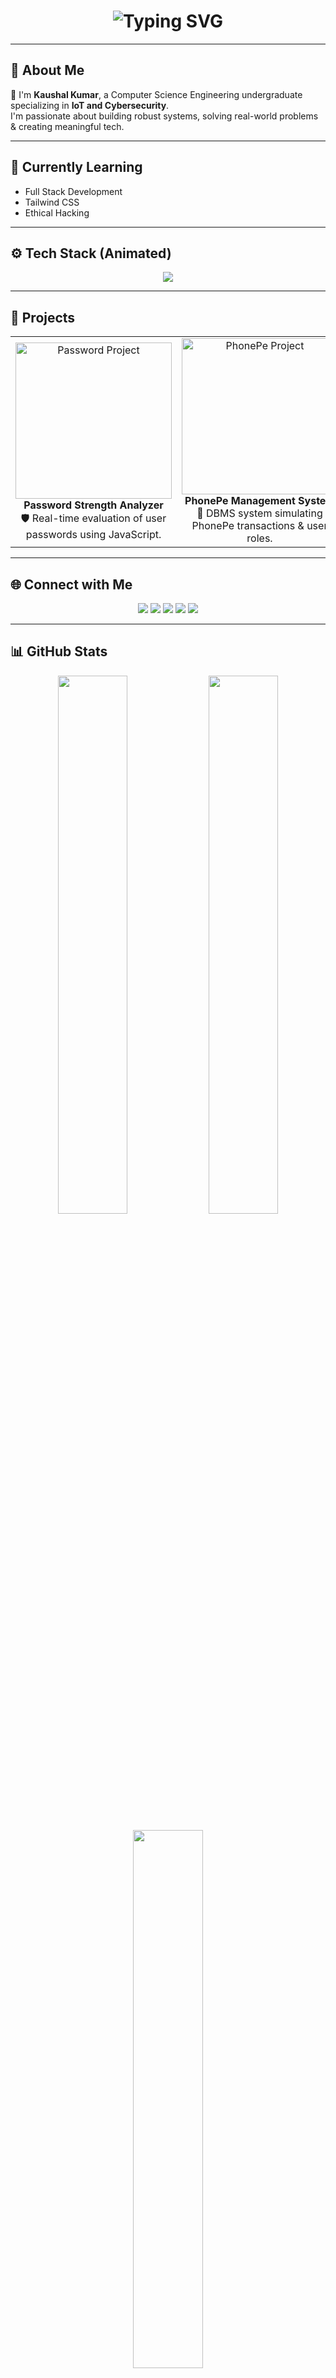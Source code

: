 <!-- Typing animation -->
<h1 align="center">
  <img src="https://readme-typing-svg.demolab.com?font=Fira+Code&size=24&duration=3000&pause=1000&color=00FFFF&center=true&vCenter=true&width=600&lines=💻+Kaushal+Kumar+-+Developer+%7C+Engineer+%7C+Learner;Exploring+Cybersecurity+and+Full+Stack+Development" alt="Typing SVG" />
</h1>

---

## 🌟 About Me
👋 I'm **Kaushal Kumar**, a Computer Science Engineering undergraduate specializing in **IoT and Cybersecurity**.  
I'm passionate about building robust systems, solving real-world problems & creating meaningful tech.

---

## 🧠 Currently Learning
- Full Stack Development  
- Tailwind CSS  
- Ethical Hacking  

---

## ⚙️ Tech Stack (Animated)

<p align="center">
  <img src="https://skillicons.dev/icons?i=java,python,html,css,tailwind,mysql,git,github,linux&theme=dark" />
</p>

---

## 📂 Projects

<table align="center">
  <tr>
    <td align="center">
      <img src="https://media.giphy.com/media/3oKIPwoeGErMmaI43C/giphy.gif" width="250" alt="Password Project"/><br>
      <b>Password Strength Analyzer</b><br>
      🛡️ Real-time evaluation of user passwords using JavaScript.
    </td>
    <td align="center">
      <img src="https://media.giphy.com/media/xT0xeJpnrWC4XWblEk/giphy.gif" width="250" alt="PhonePe Project"/><br>
      <b>PhonePe Management System</b><br>
      💸 DBMS system simulating PhonePe transactions & user roles.
    </td>
  </tr>
</table>

---

## 🌐 Connect with Me

<p align="center">
  <a href="mailto:kaushalkumar00200@gmail.com"><img src="https://img.shields.io/badge/Gmail-D14836?style=for-the-badge&logo=gmail&logoColor=white" /></a>
  <a href="https://www.linkedin.com/in/kaushal00200"><img src="https://img.shields.io/badge/LinkedIn-0077B5?style=for-the-badge&logo=linkedin&logoColor=white" /></a>
  <a href="https://x.com/Kaushal00200"><img src="https://img.shields.io/badge/X-000000?style=for-the-badge&logo=x&logoColor=white" /></a>
  <a href="https://discord.gg/EpFagyJr"><img src="https://img.shields.io/badge/Discord-7289DA?style=for-the-badge&logo=discord&logoColor=white" /></a>
  <a href="https://instagram.com/_kaushal.kumar_"><img src="https://img.shields.io/badge/Instagram-E4405F?style=for-the-badge&logo=instagram&logoColor=white" /></a>
</p>

---

## 📊 GitHub Stats

<p align="center">
  <img src="https://github-readme-stats.vercel.app/api?username=Kaushalkumar012&theme=tokyonight&show_icons=true&hide_border=false" width="47%" />
  <img src="https://nirzak-streak-stats.vercel.app/?user=Kaushalkumar012&theme=tokyonight&hide_border=false" width="47%" />
</p>

<p align="center">
  <img src="https://github-readme-stats.vercel.app/api/top-langs/?username=Kaushalkumar012&layout=compact&theme=tokyonight&hide_border=false" width="47%" />
</p>

---

## 🏆 GitHub Trophies
<p align="center">
  <img src="https://github-profile-trophy.vercel.app/?username=Kaushalkumar012&theme=monokai&no-frame=true&margin-w=10" />
</p>

---

## ✍️ Dev Quote
<p align="center">
  <img src="https://quotes-github-readme.vercel.app/api?type=vertical&theme=dark" />
</p>

---

## 🔝 Top Contributed Repos
<p align="center">
  <img src="https://github-contributor-stats.vercel.app/api?username=Kaushalkumar012&limit=5&theme=darcula&combine_all_yearly_contributions=true" />
</p>

---

## 💡 Fun Fact
> Cybersecurity isn't just a field—it's a puzzle waiting to be solved.  
> I'm on a mission to make the digital world safer!

---

<p align="center">
  <img src="https://visitcount.itsvg.in/api?id=Kaushalkumar012&icon=4&color=6" />
</p>
